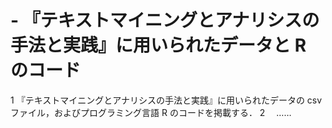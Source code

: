 # - 『テキストマイニングとアナリシスの手法と実践』に用いられたデータと R のコード

1 『テキストマイニングとアナリシスの手法と実践』に用いられたデータの csv ファイル，およびプログラミング言語 R のコードを掲載する．
2 　……
